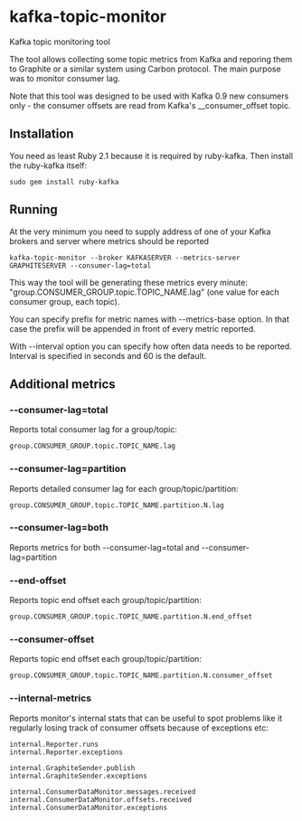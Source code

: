 # kafka-topic-monitor
Kafka topic monitoring tool

The tool allows collecting some topic metrics from Kafka and reporing them to Graphite or a similar system using Carbon protocol.
The main purpose was to monitor consumer lag.

Note that this tool was designed to be used with Kafka 0.9 new consumers only - the consumer offsets are read from Kafka's \__consumer_offset topic.

## Installation
You need as least Ruby 2.1 because it is required by ruby-kafka. Then install the ruby-kafka itself:
```
sudo gem install ruby-kafka
```

## Running
At the very minimum you need to supply address of one of your Kafka brokers and server where metrics should be reported
```
kafka-topic-monitor --broker KAFKASERVER --metrics-server GRAPHITESERVER --consumer-lag=total
```
This way the tool will be generating these metrics every minute: "group.CONSUMER_GROUP.topic.TOPIC_NAME.lag" (one value for each consumer group, each topic).

You can specify prefix for metric names with --metrics-base option. In that case the prefix will be appended in front of every metric reported.

With --interval option you can specify how often data needs to be reported. Interval is specified in seconds and 60 is the default.

## Additional metrics

### --consumer-lag=total
Reports total consumer lag for a group/topic:
```
group.CONSUMER_GROUP.topic.TOPIC_NAME.lag
```
### --consumer-lag=partition
Reports detailed consumer lag for each group/topic/partition:
```
group.CONSUMER_GROUP.topic.TOPIC_NAME.partition.N.lag
```
### --consumer-lag=both
Reports metrics for both --consumer-lag=total and --consumer-lag=partition

### --end-offset
Reports topic end offset each group/topic/partition:
```
group.CONSUMER_GROUP.topic.TOPIC_NAME.partition.N.end_offset
```
### --consumer-offset
Reports topic end offset each group/topic/partition:
```
group.CONSUMER_GROUP.topic.TOPIC_NAME.partition.N.consumer_offset
```

### --internal-metrics
Reports monitor's internal stats that can be useful to spot problems like it regularly losing track of consumer offsets because of exceptions etc:
```
internal.Reporter.runs
internal.Reporter.exceptions

internal.GraphiteSender.publish
internal.GraphiteSender.exceptions

internal.ConsumerDataMonitor.messages.received
internal.ConsumerDataMonitor.offsets.received
internal.ConsumerDataMonitor.exceptions
```

